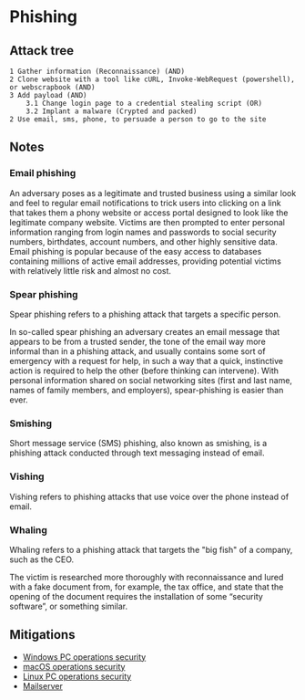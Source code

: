 # Phishing

## Attack tree

```text
1 Gather information (Reconnaissance) (AND)
2 Clone website with a tool like cURL, Invoke-WebRequest (powershell), or webscrapbook (AND)
3 Add payload (AND)
    3.1 Change login page to a credential stealing script (OR)
    3.2 Implant a malware (Crypted and packed)
2 Use email, sms, phone, to persuade a person to go to the site 
```

## Notes

### Email phishing

An adversary poses as a legitimate and trusted business using a similar look and feel to regular email notifications 
to trick users into clicking on a link that takes them a phony website or access portal designed to look like the 
legitimate company website. Victims are then prompted to enter personal information ranging from login names and 
passwords to social security numbers, birthdates, account numbers, and other highly sensitive data. Email phishing 
is popular because of the easy access to databases containing millions of active email addresses, providing potential 
victims with relatively little risk and almost no cost.

### Spear phishing

Spear phishing refers to a phishing attack that targets a specific person.

In so-called spear phishing an adversary creates an email message that appears to be from a trusted sender, the 
tone of the email way more informal than in a phishing attack, and usually contains some sort of emergency with a 
request for help, in such a way that a quick, instinctive action is required to help the other (before thinking 
can intervene). With personal information shared on social networking sites (first and last name, names of family 
members, and employers), spear-phishing is easier than ever.

### Smishing

Short message service (SMS) phishing, also known as smishing, is a phishing attack conducted through text messaging instead of email.

### Vishing

Vishing refers to phishing attacks that use voice over the phone instead of email.

### Whaling

Whaling refers to a phishing attack that targets the "big fish" of a company, such as the CEO.

The victim is researched more thoroughly with reconnaissance and lured with a 
fake document from, for example, the tax office, and state that the opening of the document requires the 
installation of some “security software”, or something similar.

## Mitigations

* [Windows PC operations security](windows-pc-mitigations:docs/opsec/README)
* [macOS operations security](macos-mitigations:docs/opsec/README)
* [Linux PC operations security](linux-pc-mitigations:docs/opsec/README)
* [Mailserver](mailserver-mitigations:index)